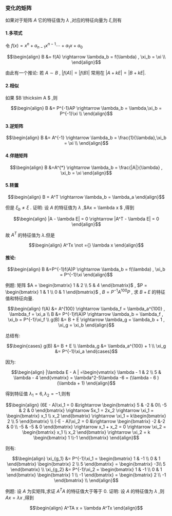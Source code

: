 ### 变化的矩阵

如果对于矩阵 $A$ 它的特征值为 $\lambda$ ,对应的特征向量为 $\xi$,则有

#### 1.多项式
令 $f(x) = x^n + a_{n-1}x^{n-1} \cdots + a_1 x + a_0$

$$\begin{align}
    B &= f(A) \rightarrow \lambda_b = f(\lambda) , \xi_b = \xi \\
\end{align}$$







由此有一个推论:
若 $A \sim B$ , $|f(A)| = |f(B)|$ 常用在 $|A + kE| = |B + kE|$.
 




#### 2.相似
如果 $B \thicksim A $ ,则

$$\begin{align}
    B &= P^{-1}AP \rightarrow \lambda_b = \lambda,\xi_b = P^{-1}\xi \\
\end{align}$$

#### 3.逆矩阵

$$\begin{align}
    B &= A^{-1} \rightarrow \lambda_b = \frac{1}{\lambda},\xi_b = \xi \\
\end{align}$$


#### 4.伴随矩阵

$$\begin{align}
    B &=A^{*} \rightarrow \lambda_b = \frac{|A|}{\lambda} , \xi_b = \xi
\end{align}$$

#### 5.转置

$$\begin{align}
    B = A^T \rightarrow \lambda_b = \lambda_a
\end{align}$$

但是 $\xi_b \not ={\xi}$ .
证明:
设 $A$ 的特征值为 $\lambda$ ,$Ax = \lambda x $ ,得到

$$\begin{align}
    |A - \lambda E| = 0 \rightarrow |A^T - \lambda E| = 0
\end{align}$$

故 $A^T$ 的特征值为 $\lambda$.但是

$$\begin{align}
    A^Tx \not ={} \lambda x
\end{align}$$


#### 推论:

$$\begin{align}
    B &=P^{-1}f(A)P \rightarrow \lambda_b = f(\lambda) , \xi_b = P^{-1}\xi  
\end{align}$$

例题:
矩阵 $A = \begin{bmatrix} 
    1 & 2 \\
    5 & 4 
\end{bmatrix}$ , $P  = \begin{bmatrix}
    1 & 1 \\
    0 & 1 
\end{bmatrix}$ , $B = P^{-1}A^{100}P$ , 求 $B + E$ 的特征值和特征向量.

$$\begin{align}
    f(A) &= A^{100} \rightarrow \lambda_f = \lambda_a^{100} , \lambda_f = \xi_a \\
    B &= P^{-1}f(A)P \rightarrow \lambda_b = \lambda_f , \xi_b = P^{-1}\xi_f \\
    g(B) &= B + E \rightarrow \lambda_g = \lambda_b + 1 , \xi_g = \xi_b 
\end{align}$$

总结有:

$$\begin{cases}
    g(B) &= B + E \\
    \lambda_g &= \lambda_a^{100} + 1 \\
    \xi_g &= P^{-1}\xi_a 
\end{cases}$$

因为:

$$\begin{align}
    |\lambda E - A | =\begin{vmatrix}
        \lambda - 1 & 2 \\
        5 & \lambda - 4 
    \end{vmatrix} = \lambda^2-5\lambda -6 = (\lambda - 6 )(\lambda + 1)
\end{align}$$

得到特征值 $\lambda_1 = 6 , \lambda_2 = -1$,则有

$$\begin{align}
    (6E - A)\xi_1 = 0 &\rightarrow \begin{bmatrix}
        5 & -2  & 0\\
        -5 & 2  & 0
    \end{bmatrix} \rightarrow 5x_1 = 2x_2 \rightarrow \xi_1 = \begin{bmatrix}
        x_1 \\ x_2  
    \end{bmatrix} \rightarrow \xi_1 = k\begin{bmatrix}
        2 \\ 5 
    \end{bmatrix} \\
    (-E - A)\xi_2 = 0 &\rightarrow \begin{bmatrix}
        -2 &-2 & 0  \\
        -5 & -5 & 0 
    \end{bmatrix} \rightarrow x_1 + x_2 = 0 \rightarrow \xi_2 = \begin{bmatrix}
        x_1 \\ x_2
    \end{bmatrix} \rightarrow \xi_2 = k \begin{bmatrix}
        1 \\-1
    \end{bmatrix}
\end{align}$$


则有:

$$\begin{align}
    \xi_{g_1} &= P^{-1}\xi_1 = \begin{bmatrix}
        1 & -1 \\
        0 & 1 
    \end{bmatrix} \begin{bmatrix}
        2 \\ 5
    \end{bmatrix}  =  \begin{bmatrix}
        -3\\ 5
    \end{bmatrix} \\
    \xi_{g_2} &= P^{-1}\xi_2 = \begin{bmatrix}
        1 & -1 \\
        0 & 1 
    \end{bmatrix} \begin{bmatrix}
        1 \\ -1
    \end{bmatrix}  =  \begin{bmatrix}
        2 \\ -1
    \end{bmatrix} \\
\end{align}$$


例题:
设 $A$ 为实矩阵,求证 $A^TA$ 的特征值大于等于 0.
证明:
设 $A$ 的特征值为 $\lambda$ ,则 $Ax = \lambda x$ ,得到

$$\begin{align}
    A^TA x = \lambda A^Tx
\end{align}$$